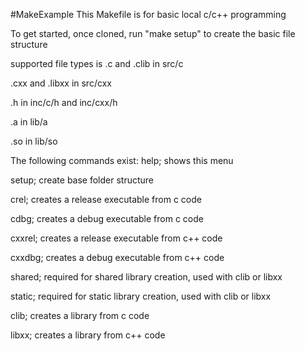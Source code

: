 #MakeExample
This Makefile is for basic local c/c++ programming

To get started, once cloned, run "make setup" to create the basic file structure

supported file types is 
 .c and .clib in src/c

 .cxx and .libxx in src/cxx

 .h in inc/c/h and inc/cxx/h

 .a in lib/a
 
 .so in lib/so

The following commands exist:
 help; shows this menu

 setup; create base folder structure

 crel; creates a release executable from c code

 cdbg; creates a debug executable from c code

 cxxrel; creates a release executable from c++ code

 cxxdbg; creates a debug executable from c++ code

 shared; required for shared library creation, used with clib or libxx

 static; required for static library creation, used with clib or libxx

 clib; creates a library from c code

 libxx; creates a library from c++ code

